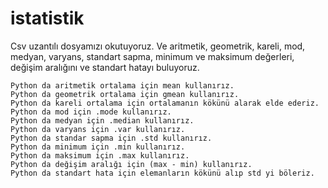 # istatistik

Csv uzantılı dosyamızı okutuyoruz. Ve aritmetik, geometrik, kareli, mod, medyan, varyans, standart sapma, minimum ve maksimum değerleri, değişim aralığını ve standart hatayı buluyoruz. 

    Python da aritmetik ortalama için mean kullanırız.
    Python da geometrik ortalama için gmean kullanırız.
    Python da kareli ortalama için ortalamanın kökünü alarak elde ederiz. 
    Python da mod için .mode kullanırız.
    Python da medyan için .median kullanırız.
    Python da varyans için .var kullanırız.
    Python da standar sapma için .std kullanırız.
    Python da minimum için .min kullanırız.
    Python da maksimum için .max kullanırız.
    Python da değişim aralığı için (max - min) kullanırız.
    Python da standart hata için elemanların kökünü alıp std yi böleriz.
